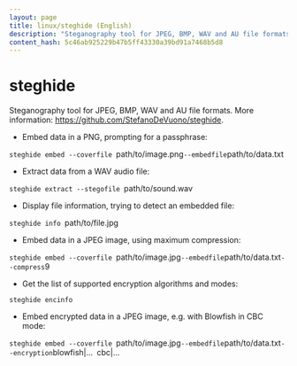 ```yaml
---
layout: page
title: linux/steghide (English)
description: "Steganography tool for JPEG, BMP, WAV and AU file formats."
content_hash: 5c46ab925229b47b5ff43330a39bd91a7468b5d8
---
```

# steghide

Steganography tool for JPEG, BMP, WAV and AU file formats.
More information: <https://github.com/StefanoDeVuono/steghide>.

- Embed data in a PNG, prompting for a passphrase:

`steghide embed --coverfile `<span class="tldr-var badge badge-pill bg-dark-lm bg-white-dm text-white-lm text-dark-dm font-weight-bold">path/to/image.png</span>` --embedfile `<span class="tldr-var badge badge-pill bg-dark-lm bg-white-dm text-white-lm text-dark-dm font-weight-bold">path/to/data.txt</span>

- Extract data from a WAV audio file:

`steghide extract --stegofile `<span class="tldr-var badge badge-pill bg-dark-lm bg-white-dm text-white-lm text-dark-dm font-weight-bold">path/to/sound.wav</span>

- Display file information, trying to detect an embedded file:

`steghide info `<span class="tldr-var badge badge-pill bg-dark-lm bg-white-dm text-white-lm text-dark-dm font-weight-bold">path/to/file.jpg</span>

- Embed data in a JPEG image, using maximum compression:

`steghide embed --coverfile `<span class="tldr-var badge badge-pill bg-dark-lm bg-white-dm text-white-lm text-dark-dm font-weight-bold">path/to/image.jpg</span>` --embedfile `<span class="tldr-var badge badge-pill bg-dark-lm bg-white-dm text-white-lm text-dark-dm font-weight-bold">path/to/data.txt</span>` --compress `<span class="tldr-var badge badge-pill bg-dark-lm bg-white-dm text-white-lm text-dark-dm font-weight-bold">9</span>

- Get the list of supported encryption algorithms and modes:

`steghide encinfo`

- Embed encrypted data in a JPEG image, e.g. with Blowfish in CBC mode:

`steghide embed --coverfile `<span class="tldr-var badge badge-pill bg-dark-lm bg-white-dm text-white-lm text-dark-dm font-weight-bold">path/to/image.jpg</span>` --embedfile `<span class="tldr-var badge badge-pill bg-dark-lm bg-white-dm text-white-lm text-dark-dm font-weight-bold">path/to/data.txt</span>` --encryption `<span class="tldr-var badge badge-pill bg-dark-lm bg-white-dm text-white-lm text-dark-dm font-weight-bold">blowfish|...</span>` `<span class="tldr-var badge badge-pill bg-dark-lm bg-white-dm text-white-lm text-dark-dm font-weight-bold">cbc|...</span>
